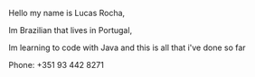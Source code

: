 Hello my name is Lucas Rocha,

Im Brazilian that lives in Portugal,

Im learning to code with Java and this is all that i've done so far

Phone: +351 93 442 8271
